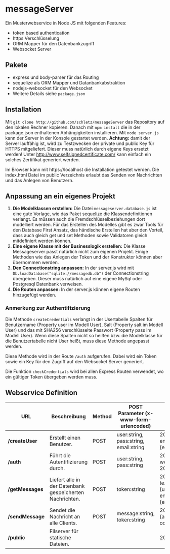 # messageServer
Ein Musterwebservice in Node JS mit folgenden Features:
- token based authentication
- https Verschlüsselung
- ORM Mapper für den Datenbankzugriff
- Websocket Server

## Pakete
- express und body-parser für das Routing
- sequelize als ORM Mapper und Datanbankabstraktion
- nodejs-websocket für den Websocket
- Weitere Details siehe `package.json`

## Installation
Mit `git clone http://github.com/schletz/messageServer` das Repository auf den lokalen 
Rechner kopieren. Danach mit `npm install` die in der package.json enthaltenen 
Abhängigkeiten installieren. Mit `node server.js` kann der Server in der Konsole gestartet 
werden. **Achtung:** damit der Server lauffähig ist, wird zu Testzwecken der private und public 
Key für HTTPS mitgeliefert. Dieser muss natürlich durch eigene Keys ersetzt werden!
Unter http://www.selfsignedcertificate.com/ kann einfach ein solches Zertifikat generiert werden.

Im Browser kann mit https://localhost die Installation getestet werden. Die index.html Datei im 
public Verzeichnis erlaubt das Senden von Nachrichten und das Anlegen von Benutzern.

## Anpassung an ein eigenes Projekt
1. **Die Modelklassen erstellen:** Die Datei `messageserver.database.js` ist eine gute Vorlage, 
wie das Paket sequelize die Klassendefinitionen verlangt. Es müssen auch die 
Fremdschlüsselbeziehungen dort modelliert werden. Für das Erstellen des Modelles gibt es zwar Tools
für den Database First Ansatz, das händische Erstellen hat aber den Vorteil, dass auch gleich get 
und set Methoden sowie Validatoren gleich mitdefiniert werden können.
2. **Eine eigene Klasse mit der Businesslogik erstellen:** Die Klasse Messageserver passt natürlich
nicht zum eigenen Projekt. Einige Methoden wie das Anlegen der Token und der Konstruktor können aber 
übernommen werden.
3. **Den Connectionstring anpassen:** In der server.js wird mit 
`Db.loadDatabase("sqlite://messagedb.db")` der Connectionstring übergeben. Dieser muss 
natürlich auf eine eigene MySql oder Postgresql Datenbank verweisen.
4. **Die Routen anpassen:** In der server.js können eigene Routen hinzugefügt werden.

### Anmerkung zur Authentifizierung 
Die Methode `createCredentials` verlangt in der Usertabelle Spalten für Benutzername 
(Property user im Modell User), Salt (Property salt im Modell User) und das mit SHA256 
verschlüsselte Passwort (Property pass im Modell User). Wenn diese Spalten nicht so heißen bzw.
die Modelklasse für die Benutzertabelle nicht User heißt, muss diese Methode angepasst werden.

Diese Methode wird in der Route `/auth` aufgerufen. Dabei wird ein Token sowie ein Key für den Zugriff
auf den Websocket Server generiert.

Die Funktion `checkCredentials` wird bei allen Express Routen verwendet, wo ein gültiger 
Token übergeben werden muss. 

## Webservice Definition
URL              | Beschreibung                                             | Method | POST Parameter (x-www-form-urlencoded) | HTTP Response
-----------------|----------------------------------------------------------|--------|----------------------------------------|-------------------
**/createUser**  | Erstellt einen Benutzer.                                 | POST   | user:string, pass:string, email:string | 200: {user:string, email:string} oder 200: {error:string}
**/auth**        | Führt die Autentifizierung durch.                        | POST   | user:string, pass:string               | 200: {token:string, websocketKey:string} oder 200: {error:string}
**/getMessages** | Liefert alle in der Datenbank gespeicherten Nachrichten. | POST   | token:string                           | 200: [{created:string, text:string, autor: {username:string, email:string}},...] oder 200: {error:string}
**/sendMessage** | Sendet die Nachricht an alle Clients.                    | POST   | message:string, token:string           | 200: {autor:string,message:string} oder 200: {error:string}
**/public**      | Filserver für statische Dateien.                         |        |                                        | 200 oder 404 (Not found)


